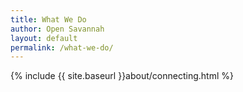 ```yaml
---
title: What We Do
author: Open Savannah
layout: default
permalink: /what-we-do/
---
```


{% include {{ site.baseurl }}about/connecting.html %}
